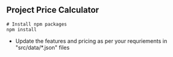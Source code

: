 ## Project Price Calculator

``` 
# Install npm packages
npm install

```

- Update the features and pricing as per your requriements in "src/data/*.json" files
